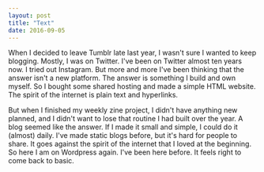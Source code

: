 ```yaml
---
layout: post
title: "Text"
date: 2016-09-05
---
```


When I decided to leave Tumblr late last year, I wasn't sure I wanted to keep blogging. Mostly, I was on Twitter. I've been on Twitter almost ten years now. I tried out Instagram. But more and more I've been thinking that the answer isn't a new platform. The answer is something I build and own myself. So I bought some shared hosting and made a simple HTML website. The spirit of the internet is plain text and hyperlinks. 

But when I finished my weekly zine project, I didn't have anything new planned, and I didn't want to lose that routine I had built over the year. A blog seemed like the answer. If I made it small and simple, I could do it (almost) daily. I've made static blogs before, but it's hard for people to share. It goes against the spirit of the internet that I loved at the beginning. So here I am on Wordpress again. I've been here before. It feels right to come back to basic.
